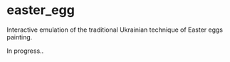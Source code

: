 # easter_egg
Interactive emulation of the traditional Ukrainian technique of Easter eggs painting.
 
In progress..
